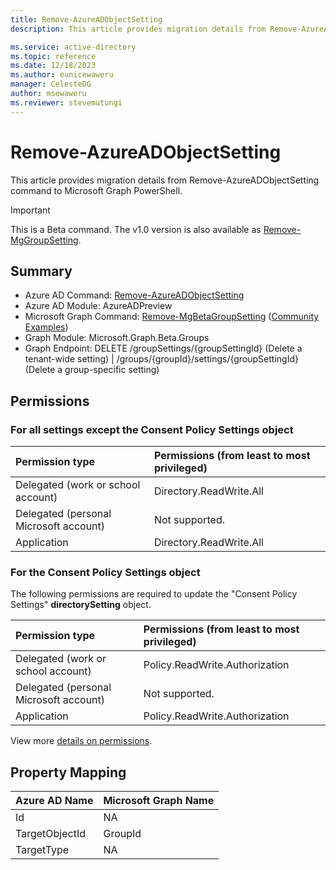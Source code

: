 ```yaml
---
title: Remove-AzureADObjectSetting
description: This article provides migration details from Remove-AzureADObjectSetting command to Microsoft Graph PowerShell.

ms.service: active-directory
ms.topic: reference
ms.date: 12/18/2023
ms.author: eunicewaweru
manager: CelesteDG
author: msewaweru
ms.reviewer: stevemutungi
---
```


# Remove-AzureADObjectSetting

This article provides migration details from Remove-AzureADObjectSetting command to Microsoft Graph PowerShell.

> [!IMPORTANT]
> This is a Beta command. The v1.0 version is also available as [Remove-MgGroupSetting](/powershell/module/Microsoft.Graph.Groups/Remove-MgGroupSetting). 

## Summary

+ Azure AD Command: [Remove-AzureADObjectSetting](/powershell/module/azuread/remove-azureadobjectsetting)
+ Azure AD Module: AzureADPreview
+ Microsoft Graph Command: [Remove-MgBetaGroupSetting](/powershell/module/microsoft.graph.beta.groups/remove-mgbetagroupsetting) ([Community Examples](https://github.com/orgs/msgraph/discussions?discussions_q=Remove-MgBetaGroupSetting))
+ Graph Module: Microsoft.Graph.Beta.Groups
+ Graph Endpoint:  DELETE /groupSettings/{groupSettingId} (Delete a tenant-wide setting) | /groups/{groupId}/settings/{groupSettingId} (Delete a group-specific setting)

## Permissions

### For all settings except the Consent Policy Settings object

|Permission type      | Permissions (from least to most privileged)              |
|:--------------------|:---------------------------------------------------------|
|Delegated (work or school account) | Directory.ReadWrite.All    |
|Delegated (personal Microsoft account) | Not supported.    |
|Application | Directory.ReadWrite.All |

### For the Consent Policy Settings object

The following permissions are required to update the "Consent Policy Settings" **directorySetting** object.

|Permission type      | Permissions (from least to most privileged)              |
|:--------------------|:---------------------------------------------------------|
|Delegated (work or school account) | Policy.ReadWrite.Authorization    |
|Delegated (personal Microsoft account) | Not supported.    |
|Application | Policy.ReadWrite.Authorization |

View more [details on permissions](/graph/api/groupsetting-delete#permissions).

## Property Mapping

|Azure AD Name|Microsoft Graph Name|
|---|---|
|Id|NA|
|TargetObjectId|GroupId|
|TargetType|NA|